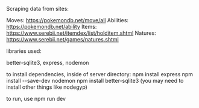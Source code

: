 Scraping data from sites:

Moves: https://pokemondb.net/move/all Abilities: https://pokemondb.net/ability Items: https://www.serebii.net/itemdex/list/holditem.shtml Natures: https://www.serebii.net/games/natures.shtml

libraries used:

better-sqlite3, express, nodemon

to install dependencies, inside of server directory:
npm install express
npm install --save-dev nodemon
npm install better-sqlite3 (you may need to install other things like nodegyp)

to run, use npm run dev
